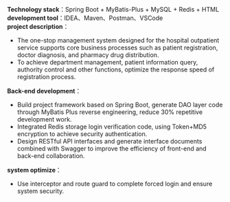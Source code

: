 **Technology stack**：Spring Boot + MyBatis-Plus + MySQL + Redis + HTML  
**development tool**：IDEA、Maven、Postman、VSCode  
**project description**：  
- The one-stop management system designed for the hospital outpatient service supports core business processes such as patient registration, doctor diagnosis, and pharmacy drug distribution.  
- To achieve department management, patient information query, authority control and other functions, optimize the response speed of registration process.
 
**Back-end development**：  
   - Build project framework based on Spring Boot, generate DAO layer code through MyBatis Plus reverse engineering, reduce 30% repetitive development work.  
   - Integrated Redis storage login verification code, using Token+MD5 encryption to achieve security authentication.  
   - Design RESTful API interfaces and generate interface documents combined with Swagger to improve the efficiency of front-end and back-end collaboration.

**system optimize**：  
   - Use interceptor and route guard to complete forced login and ensure system security.
